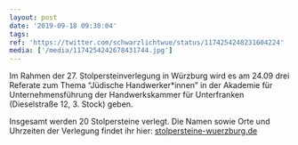 ```yaml
---
layout: post
date: '2019-09-18 09:30:04'
tags: 
ref: 'https://twitter.com/schwarzlichtwue/status/1174254248231604224'
media: ['/media/1174254242678431744.jpg']
---
```

Im Rahmen der 27. Stolpersteinverlegung in Würzburg wird es am 24.09 drei Referate zum Thema “Jüdische Handwerker\*innen” in der Akademie für Unternehmensführung der Handwerkskammer für Unterfranken (Dieselstraße 12, 3. Stock) geben. 

Insgesamt werden 20 Stolpersteine verlegt. Die Namen sowie Orte und Uhrzeiten der Verlegung findet ihr hier: [stolpersteine-wuerzburg.de](https://stolpersteine-wuerzburg.de/)